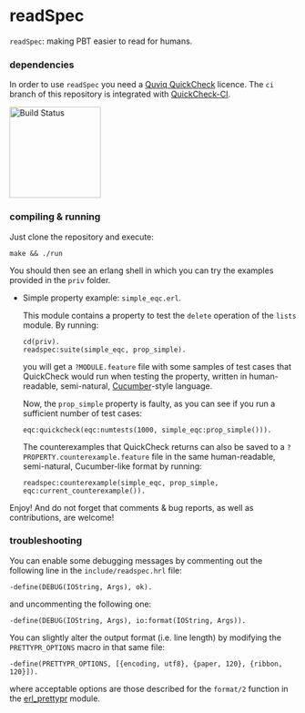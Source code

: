 readSpec
========

`readSpec`: making PBT easier to read for humans.

### dependencies

In order to use `readSpec` you need a [Quviq QuickCheck](http://www.quviq.com)
licence. The `ci` branch of this repository is integrated with [QuickCheck-CI](http://quickcheck-ci.com).

[<img src="http://quickcheck-ci.com/p/lauramcastro/readspec.png" alt="Build Status" width="160px">](http://quickcheck-ci.com/p/lauramcastro/readspec#ci)

### compiling & running

Just clone the repository and execute:

    make && ./run

You should then see an erlang shell in which you can try the examples provided
in the `priv` folder.

* Simple property example: `simple_eqc.erl`.

   This module contains a property to test the `delete` operation of the `lists`
   module. By running:

    ````
    cd(priv).
    readspec:suite(simple_eqc, prop_simple).
    ````

   you will get a `?MODULE.feature` file with some samples of test cases that
   QuickCheck would run when testing the property, written in human-readable,
   semi-natural, [Cucumber](http://cukes.info/)-style language.

   Now, the `prop_simple` property is faulty, as you can see if you run a
   sufficient number of test cases:

    ````
    eqc:quickcheck(eqc:numtests(1000, simple_eqc:prop_simple())).
    ````

   The counterexamples that QuickCheck returns can also be saved to a
   `?PROPERTY.counterexample.feature` file in the same human-readable,
   semi-natural, Cucumber-like format by running:

    ````
    readspec:counterexample(simple_eqc, prop_simple, eqc:current_counterexample()).
    ````

Enjoy! And do not forget that comments & bug reports, as well as contributions,
are welcome!

### troubleshooting

You can enable some debugging messages by commenting out the following line in
the `include/readspec.hrl` file:

    -define(DEBUG(IOString, Args), ok).

and uncommenting the following one:

    -define(DEBUG(IOString, Args), io:format(IOString, Args)).

You can slightly alter the output format (i.e. line length) by modifying the
`PRETTYPR_OPTIONS` macro in that same file:

    -define(PRETTYPR_OPTIONS, [{encoding, utf8}, {paper, 120}, {ribbon, 120}]).

where acceptable options are those described for the `format/2` function in the
[erl_prettypr](http://erlang.org/doc/man/erl_prettypr.html) module.
